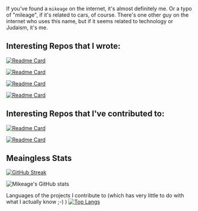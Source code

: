 If you've found a `mikeage` on the internet, it's almost definitely me. Or a typo of "mileage", if it's related to cars, of course. There's one other guy on the internet who uses this name, but if it seems related to technology or Judaism, it's me.

## Interesting Repos that I wrote:

[![Readme Card](https://github-readme-stats.vercel.app/api/pin/?username=mikeage&repo=reddit-stalker)](https://github.com/mikeage/reddit-stalker)

[![Readme Card](https://github-readme-stats.vercel.app/api/pin/?username=mikeage&repo=reddit-chat-archiver)](https://github.com/mikeage/reddit-chat-archiver)

[![Readme Card](https://github-readme-stats.vercel.app/api/pin/?username=mikeage&repo=dotfiles)](https://github.com/mikeage/dotfiles)

[![Readme Card](https://github-readme-stats.vercel.app/api/pin/?username=mikeage&repo=get_sidequest_urls)](https://github.com/mikeage/get_sidequest_urls)

## Interesting Repos that I've contributed to:

[![Readme Card](https://github-readme-stats.vercel.app/api/pin/?username=icosa-gallery&repo=open-brush)](https://github.com/icosa-gallery/open-brush)

[![Readme Card](https://github-readme-stats.vercel.app/api/pin/?username=home-assistant&repo=core)](https://github.com/homeassistant/core)

## Meaingless Stats
[![GitHub Streak](https://github-readme-streak-stats.herokuapp.com/?user=mikeage&theme=dark&)](https://git.io/streak-stats)

![Mikeage's GitHub stats](https://github-readme-stats.vercel.app/api?username=mikeage&show_icons=true&theme=radical)

Languages of the projects I contribute to (which has very little to do with what I actually know ;-) )
[![Top Langs](https://github-readme-stats.vercel.app/api/top-langs/?username=mikeage&layout=compact)](https://github.com/anuraghazra/github-readme-stats)

<!--
**mikeage/mikeage** is a ✨ _special_ ✨ repository because its `README.md` (this file) appears on your GitHub profile.

Here are some ideas to get you started:

- 🔭 I’m currently working on ...
- 🌱 I’m currently learning ...
- 👯 I’m looking to collaborate on ...
- 🤔 I’m looking for help with ...
- 💬 Ask me about ...
- 📫 How to reach me: ...
- 😄 Pronouns: ...
- ⚡ Fun fact: ...
-->
